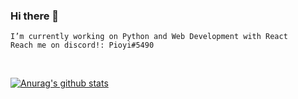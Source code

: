 ### Hi there 👋

```
I’m currently working on Python and Web Development with React
Reach me on discord!: Pioyi#5490
```

<br>

[![Anurag's github stats](https://github-readme-stats.vercel.app/api?username=pioyi&show_icons=true&theme=tokyonight)](https://github.com/anuraghazra/github-readme-stats)
